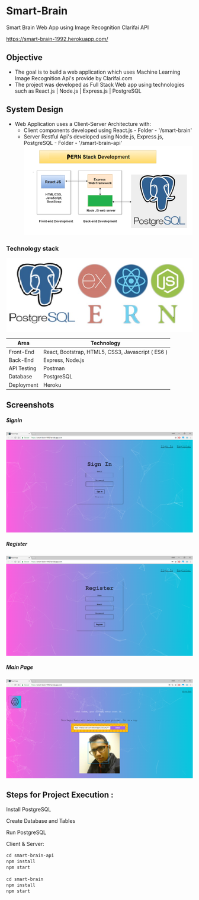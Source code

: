 # Smart-Brain
Smart Brain Web App using Image Recognition Clarifai API          

https://smart-brain-1992.herokuapp.com/

## Objective
* The goal is to build a web application which uses Machine Learning Image Recognition Api's provide by Clarifai.com
* The project was developed as Full Stack Web app using technologies such as React.js | Node.js | Express.js | PostgreSQL

## System Design
* Web Application uses a Client-Server Architecture with:
  * Client components developed using React.js - Folder - '/smart-brain'   
  * Server Restful Api's developed using Node.js, Express.js, PostgreSQL - Folder - '/smart-brain-api'
![Screenshot 4](/images/4.png)

### Technology stack
![Screenshot 0](/images/0.PNG)
<table>
<thead>
<tr>
<th>Area</th>
<th>Technology</th>
</tr>
</thead>
<tbody>
	<tr>
		<td>Front-End</td>
		<td>React, Bootstrap, HTML5, CSS3, Javascript ( ES6 )</td>
	</tr>
	<tr>
		<td>Back-End</td>
		<td>Express, Node.js</td>
	</tr>
	<tr>
		<td>API Testing</td>
		<td>Postman</td>
	</tr>
	<tr>
		<td>Database</td>
		<td>PostgreSQL</td>
	</tr>
    <tr>
		<td>Deployment</td>
		<td>Heroku</td>
	</tr>
</tbody>
</table>

## Screenshots

##### Signin
![Screenshot 1](/images/1.PNG)

##### Register
![Screenshot 2](/images/2.PNG)

##### Main Page
![Screenshot 3](/images/3.PNG)

## Steps for Project Execution :

Install PostgreSQL 

Create Database and Tables

Run PostgreSQL

Client & Server:
```
cd smart-brain-api
npm install
npm start

cd smart-brain
npm install
npm start
```
